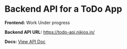# Backend API for a ToDo App

**Frontend:** Work Under progress

**Backend API URL:** https://todo-api.nikjos.in/

**Docs:** [View API Doc](/docs.md)
